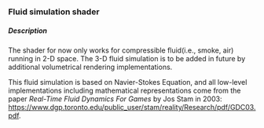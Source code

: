 ### Fluid simulation shader 
##### Description 
The shader for now only works for compressible fluid(i.e., smoke, air) running in 2-D space. The 3-D fluid simulation is to be added in future by additional volumetrical rendering implementations. 

This fluid simulation is based on Navier-Stokes Equation, and all low-level implementations including mathematical representations come from the paper *Real-Time Fluid Dynamics For Games* by Jos Stam in 2003: https://www.dgp.toronto.edu/public_user/stam/reality/Research/pdf/GDC03.pdf.